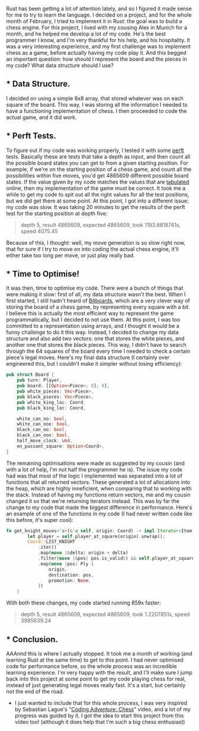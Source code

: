 Rust has been getting a lot of attention lately, and so I figured it made sense for me to try to learn the language. 
I decided on a project, and for the whole month of February, I tried to implement it in Rust: the goal was to build a chess engine.
For this project, I lived with my cousing Alex in Munich for a month, and he helped me develop a lot of my code. He's the best programmer I know, and I'm very thankful for his help, and his hospitality.
It was a very interesting experience, and my first challenge was to implement chess as a game, before actually having my code play it. And this begged an important question: how should I represent the board and the pieces in my code? What data structure should I use?

## * Data Structure.

I decided on using a simple 8x8 array, that stored whatever was on each square of the board. This way, I was storing all the information I needed to have a functioning implementation of chess. I then proceeded to code the actual game, and it did work. 

## * Perft Tests.

To figure out if my code was working properly, I tested it with some [perft](https://www.chessprogramming.org/Perft) tests. Basically these are tests that take a depth as input, and then count all the possible board states you can get to from a given starting position. For example, if we're on the starting position of a chess game, and count all the possibilities within five moves, you'd get 4865609 different possible board states. If the value given by my code matches the values that are [tabulated](https://www.chessprogramming.org/Perft_Results) online, then my implementation of the game must be correct. It took me a while to get my code to spit out all the right values for all the test positions, but we did get there at some point. 
At this point, I got into a different issue: my code was slow. It was taking 20 minutes to get the results of the perft test for the starting position at depth five:

> depth 5, result 4865609, expected 4865609, took 1193.8818741s, speed 4075.45

Because of this, I thought: well, my move generation is so slow right now, that for sure if I try to move on into coding the actual chess engine, it'll either take too long per move, or just play really bad.

## * Time to Optimise! 

It was then, time to optimise my code. There were a bunch of things that were making it slow: first of all, my data structure wasn't the best. When I first started, I still hadn't heard of [Bitboards](https://www.chessprogramming.org/Bitboards), which are a very clever way of storing the board of a chess game, by representing every square with a bit. I believe this is actually the most efficient way to represent the game programmatically, but I decided to not use them. At this point, I was too committed to a representation using arrays, and I thought it would be a funny challenge to do it this way.
Instead, I decided to change my data structure and also add two vectors: one that stores the white pieces, and another one that stores the black pieces. This way, I didn't have to search through the 64 squares of the board every time I needed to check a certain piece's legal moves. 
Here's my final data structure (I certainly over engineered this, but I couldn't make it simpler without losing efficiency):

``` rust
pub struct Board {
    pub turn: Player,
    pub board: [[Option<Piece>; 8]; 8],
    pub white_pieces: Vec<Piece>,
    pub black_pieces: Vec<Piece>,
    pub white_king_loc: Coord,
    pub black_king_loc: Coord,

    white_can_oo: bool,
    white_can_ooo: bool,
    black_can_oo: bool,
    black_can_ooo: bool,
    half_move_clock: u64,
    en_passant_square: Option<Coord>,
}
```
The remaining optimisations were made as suggested by my cousin (and with a lot of help, I'm not half the programmer he is). The issue my code had was that most of the logic I implemented was separated into a lot of functions that all returned vectors. These generated a lot of allocations into the heap, which are highly inneficient, when comparing that to working with the stack. Instead of having my functions return vectors, me and my cousin changed it so that we're returning iterators instead. This was by far the change to my code that made the biggest difference in performance. Here's an example of one of the functions in my code (I had never written code like this before, it's super cool):
``` rust
fn get_knight_moves<'a>(&'a self, origin: Coord) -> impl Iterator<Item = Ply> + 'a {
        let player = self.player_at_square(origin).unwrap();
        Coord::LIST_KNIGHT
            .iter()
            .map(move |&delta| origin + delta)
            .filter(move |&pos| pos.is_valid() && self.player_at_square(pos) != Some(player))
            .map(move |pos| Ply {
                origin,
                destination: pos,
                promotion: None,
            })
    }
```

With both these changes, my code started running 859x faster:

> depth 5, result 4865609, expected 4865609, took 1.2207851s, speed 3985639.24

## * Conclusion.

AAAnnd this is where I actually stopped. It took me a month of working (and learning Rust at the same time) to get to this point. I had never optimised code for performance before, so the whole process was an incredible learning experience. I'm very happy with the result, and I'll make sure I jump back into this project at some point to get my code playing chess for real, instead of just generating legal moves really fast. It's a start, but certainly not the end of the road.

- I just wanted to include that for this whole process, I was very inspired by Sebastian Lague's "[Coding Adventure: Chess](https://www.youtube.com/watch?v=U4ogK0MIzqk)" video, and a lot of my progress was guided by it. I got the idea to start this project from this video too! (although it does help that I'm such a big chess enthusiast)
